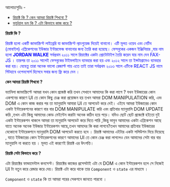 আলোচ্যসুচিঃ -

-   [রিয়াক্ট কি ? কেন আমরা রিয়াক্ট শিখবো ?](#রিয়াক্ট)
-   [ভার্চুয়াল ডম কি ? এটা কিভাবে কাজ করে ?](#ভার্চুয়াল)

**রিয়াক্ট কি ?**

<span style="color:blue">রিয়াক্ট হলো একটি জাভাস্ক্রিপ্ট লাইব্রেরি যা জাভাস্ক্রিপ্ট ল্যাংগুয়েজ দিয়েই বানানো। এটি মূলত ওয়েব এবং নেটিব (মোবাইল) এপ্লিকেশনের ইউজার ইন্টারফেজ বানানোর জন্য তৈরি করা হয়েছে। ফেসবুকের একজন ইঞ্জিনিয়ার ,যার নাম হলো **JORDAN WALKE** সর্বপ্রথম ২০১১ সালে রিয়াক্টের একটা প্রোটোটাইপ তৈরি করেন যার নাম দেন FAX-JS । তারপর তা ২০১১ সালেই ফেসবুকের টাইমলাইনে ব্যাবহার করা হয় এবং ২০১২ সালে তা ইন্সটাগ্রামেও ব্যাবহার করা হয়। যেহেতু তারা অনেক ভালো রেজাল্ট পায় এতে তাই তারা সর্বপ্রথম ২০১৩ সালে এটিকে REACT JS নামে গিটহাবে ওপেনসোর্স হিসেবে সবার জন্য ফ্রি করে দেন ।</span>

**কেন আমরা রিয়াক্ট শিখবো ?**

ভ্যানিলা জাভাস্ক্রিপ্টে আমরা যখন কোন প্রজেক্ট করি তখন সেখানে আমাদের কি করা লাগে ? যখন ইউজারের কোন একশনের কারণে UI তে কোন কিছু চেঞ্জ করা প্রয়োজন হয় তখন আমরা DOM MANIPULATION করি, এবং DOM এ কোন কাজ করার পর তা ম্যানুয়ালি আমারা UI তে আপডেট করে দেই। এইযে আমরা ইউজারের কোন একটা ইন্টারেকশনের কারণে বার বার DOM MANIPULATE করি এবং প্রতিবার ম্যানুয়ালি DOM UPDATE করি ,তখন এটা কিন্তু আমাদের কোড মেইন্টেন করাটা অনেক কঠিন হয়ে পড়ে। যদিও ছোট ছোট প্রজেক্টে হইতো দুই একটা ইন্টারেকশন থাকলে আমরা তা ম্যনুয়ালি আপডেট করে দিতে পারি ,কিন্তু ভাবুন আমাদের একটা এপ্লিকেশন আছে যাতে অনেক অনেক ইউজার ইন্টারেকশন আছে,তখন আমদের কি করা লাগবে?তখন আমাদের প্রতিবার ইউজারের যেকোনো ইন্টারেকশনে ম্যানুয়ালি DOM আপডেট করতে হবে । রিয়াক্ট আমাদের এইটার একটা সলিউশন দিয়ে দিয়েছে , যাতে ইউজারের কোন ইন্টারেকশনের কারণে আমাদের UI তে কোন চেঞ্জ করা লাগলেও যেন আমাদের সেটা বার বার ম্যানুয়ালি না করতে হয় । মূলত এই কারণেই রিয়াক্ট এর উৎপত্তি।

**রিয়াক্ট সেটা কিভাবে করে ?**

এটা রিয়াক্টের ফান্ডামেন্টাল কনসেপ্ট। রিয়াক্টের কাজের প্রসেসটাই এটা যে DOM এ কোন ইন্টারেকশন হলে সে নিজেই UI টা নতুন করে রেন্ডার করে দেয়। রিয়াক্ট এটা করে থাকে তার `Component` ও `state` এর মাধ্যমে ।

`Component` ও `state` কি তা আমরা পরের সেকশনে জানতে পারবো ।

